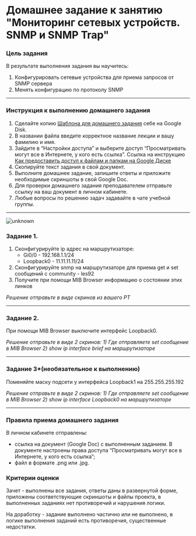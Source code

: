 # Домашнее задание к занятию "Мониторинг сетевых устройств. SNMP и SNMP Trap"


### Цель задания

В результате выполнения задания вы научитесь:  

1. Конфигурировать сетевые устройства для приема запросов от SNMP сервера
2. Менять конфигурацию по протоколу SNMP

------

### Инструкция к выполнению домашнего задания

1. Сделайте копию [Шаблона для домашнего задания](https://docs.google.com/document/d/1youKpKm_JrC0UzDyUslIZW2E2bIv5OVlm_TQDvH5Pvs/edit) себе на Google Disk.
2. В названии файла введите корректное название лекции и вашу фамилию и имя.
3. Зайдите в “Настройки доступа” и выберите доступ “Просматривать могут все в Интернете, у кого есть ссылка”.  Ссылка на инструкцию [Как предоставить доступ к файлам и папкам на Google Диске](https://support.google.com/docs/answer/2494822?hl=ru&co=GENIE.Platform%3DDesktop)
4. Скопируйте текст задания в свой документ.
5. Выполните домашнее задание, запишите ответы и приложите необходимые скриншоты в свой Google Doc.
6. Для проверки домашнего задания преподавателем отправьте ссылку на ваш документ в личном кабинете.
7. Любые вопросы по решению задач задавайте в чате учебной группы.

---

![unknown](https://user-images.githubusercontent.com/85602495/186902288-2ec3c614-96f0-427d-8e10-d47618f3487b.png)


### Задание 1. 

1. Сконфигурируйте ip адрес на маршрутизаторе:
    - Gi0/0 - 192.168.1.1/24
    - Loopback0 - 11.11.11.11/24
2. Сконфигурируйте snmp на маршрутизаторе для приема get и set сообщений с community - les92
3. Получите при помощи MIB Browser информацию о состоянии этих линков

*Решение отправьте в виде скринов из вашего PT*

------

### Задание 2. 

При помощи MIB Browser выключите интерфейс Loopback0.

*Решение отправьте в виде 2 скринов: 1) Где отправляете set сообщение в MIB Browser 2) show ip interface brief на маршрутизаторе*


------

### Задание 3*(необязательное к выполнению)

Поменяйте маску подсети у интерфейса Loopback1 на 255.255.255.192


*Решение отправьте в виде 2 скринов: 1) Где отправляете set сообщение в MIB Browser 2) show ip interface Loopback0 на маршрутизаторе*

------

### Правила приема домашнего задания

В личном кабинете отправлены:

- ссылка на документ (Google Doc) с выполненным заданием. В документе настроены права доступа “Просматривать могут все в Интернете, у кого есть ссылка”;
- файл в формате .png или .jpg.


### Критерии оценки

Зачет - выполнены все задания, ответы даны в развернутой форме, приложены соответствующие скриншоты и файлы проекта, в выполненных заданиях нет противоречий и нарушения логики.

На доработку - задание выполнено частично или не выполнено, в логике выполнения заданий есть противоречия, существенные недостатки.

